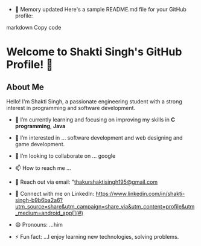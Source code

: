 - 👋 
Memory updated
Here's a sample README.md file for your GitHub profile:

markdown
Copy code
# Welcome to Shakti Singh's GitHub Profile! 👋

## About Me

Hello! I'm Shakti Singh, a passionate engineering student with a strong interest in programming and software development.
- 🌱 I’m currently learning and focusing on improving my skills in **C programming**, **Java** 
- 👀 I’m interested in ... software development and web designing and game development.
- 💞️ I’m looking to collaborate on ... google
- 📫 How to reach me ...
-  📧 Reach out via email: "thakurshaktisingh195@gmail.com
- 💬 Connect with me on LinkedIn: https://www.linkedin.com/in/shakti-singh-b9b6ba2a6?utm_source=share&utm_campaign=share_via&utm_content=profile&utm_medium=android_app[](#)

- 😄 Pronouns: ...him
- ⚡ Fun fact: ...I enjoy learning new technologies, solving problems.

<!---
Shakti-195/Shakti-195 is a ✨ special ✨ repository because its `README.md` (this file) appears on your GitHub profile.
You can click the Preview link to take a look at your changes.
--->
